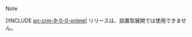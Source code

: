 > [!NOTE]
> [!INCLUDE [pn-crm-9-0-0-online](../includes/pn-crm-9-0-0-online.md)] リリースは、設置型展開では使用できません。